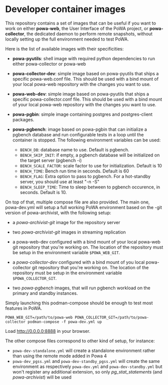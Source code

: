 Developer container images
==========================

This repository contains a set of images that can be useful if you want to work
on either **powa-web**, the User Interface of the PoWA project, or
**powa-collector**, the dedicated daemon to perform remote snapshots, without
locally setting up the full environment needed to test PoWA.

Here is the list of available images with their specificities:

- **powa-pyutils**: shell image with required python dependencies to run either
  powa-collector or powa-web

- **powa-collector-dev**: simple image based on powa-pyutils that ships a specific
  powa-web.conf file.  This should be used with a bind mount of your local
  powa-web repository with the changes you want to use.

- **powa-web-dev**: simple image based on powa-pyutils that ships a specific
  powa-collector.conf file.  This should be used with a bind mount of your local
  powa-web repository with the changes you want to use.

- **powa-pgbin**: simple image containing postgres and postgres-client packages.

- **powa-pgbench**: image based on powa-pgbin that can initialize a pgbench
  database and run configurable tests in a loop until the container is stopped.
  The following environment variables can be used:
  - `BENCH_DB`: database name to use.  Default is pgbench.
  - `BENCH_SKIP_INIT`: if empty, a pgbench database will be initialized on the
    target server (pgbench -i)
  - `BENCH_SCALE_FACTOR`: scale factor to use for initialization.  Default is
    10
  - `BENCH_TIME`: Bench run time in seconds.  Default is 60
  - `BENCH_FLAG`: Extra option to pass to pgbench.  For a hot-standby server,
    you should use at least "-n -S"
  - `BENCH_SLEEP_TIME`: Time to sleep between to pgbench occurence, in seconds.
    Default is 10.

On top of that, multiple compose file are also provided.  The main one,
powa-dev.yml will setup a full working PoWA environment based on the -git
version of powa-archivist, with the following setup:

- a *powa-archivist-git* image for the repository server

- two *powa-archivist-git* images in streaming replication

- a powa-web-dev configured with a bind mount of your local powa-web git
  repository that you're working on.  The location of the repository must be
  setup in the environment variable `$POWA_WEB_GIT`.

- a *powa-collector-dev* configured with a bind mount of you local
  powa-collector git repository that you're working on.  The location of the
  repository must be setup in the environment variable `$POWA_COLLECTOR_GIT`.

- two *powa-pgbench* images, that will run pgbench workload on the primary and
  standby instances.

Simply launching this podman-compose should be enough to test most features in
PoWA.

```
POWA_WEB_GIT=/path/to/powa-web POWA_COLLECTOR_GIT=/path/to/powa-collector podman-compose -f powa-dev.yml up
```

Load http://0.0.0.0:8888 in your browser.

The other compose files correspond to other kind of setup, for instance:

- `powa-dev-standalone.yml` will create a standalone environment rather than
  using the remote mode added in Powa 4
- `powa-dev_pgss.yml` and `powa-dev-standby_pgss.yml` will create the same
  environment as respectively `powa-dev.yml` and `powa-dev-standby.yml` but
  won't register any additional extension, so only *pg_stat_statements* (and
  *powa-archivist*) will be used
